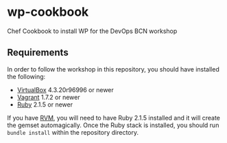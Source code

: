 # wp-cookbook

Chef Cookbook to install WP for the DevOps BCN workshop

## Requirements

In order to follow the workshop in this repository, you should have installed the following:

* [VirtualBox](http://virtualbox.org) 4.3.20r96996 or newer
* [Vagrant](http://vagrantup.com) 1.7.2 or newer
* [Ruby](http://ruby-lang.org) 2.1.5 or newer

If you have [RVM](http://rvm.io), you will need to have Ruby 2.1.5 installed and it will create the gemset automagically.
Once the Ruby stack is installed, you should run `bundle install` within the repository directory.
